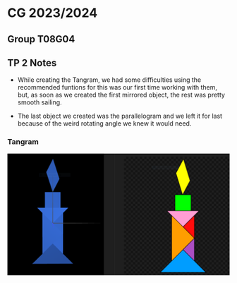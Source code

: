 # CG 2023/2024

## Group T08G04

## TP 2 Notes

- While creating the Tangram, we had some difficulties using the recommended funtions for this was our first time working with them, but, as soon as we created the first mirrored object, the rest was pretty smooth sailing.

- The last object we created was the parallelogram and we left it for last because of the weird rotating angle we knew it would need.

### Tangram

![Tangram](screenshots/cg-t08g04-tp2-1.png)
